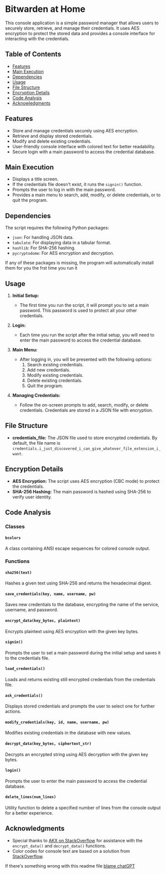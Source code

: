 # Bitwarden at Home

This console application is a simple password manager that allows users to securely store, retrieve, and manage their credentials. It uses AES encryption to protect the stored data and provides a console interface for interacting with the credentials.

## Table of Contents

- [Features](#features)
- [Main Execution](#main-execution)
- [Dependencies](#dependencies)
- [Usage](#usage)
- [File Structure](#file-structure)
- [Encryption Details](#encryption-details)
- [Code Analysis](#code-analysis)
- [Acknowledgments](#acknowledgments)

## Features

- Store and manage credentials securely using AES encryption.
- Retrieve and display stored credentials.
- Modify and delete existing credentials.
- User-friendly console interface with colored text for better readability.
- Secure login with a main password to access the credential database.

## Main Execution

- Displays a title screen.
- If the credentials file doesn't exist, it runs the `signin()` function.
- Prompts the user to log in with the main password.
- Provides a main menu to search, add, modify, or delete credentials, or to quit the program.

## Dependencies

The script requires the following Python packages:

- `json`: For handling JSON data.
- `tabulate`: For displaying data in a tabular format.
- `hashlib`: For SHA-256 hashing.
- `pycryptodome`: For AES encryption and decryption.

If any of these packages is missing, the program will automatically install them for you the frst time you run it

## Usage

1. **Initial Setup:**
   - The first time you run the script, it will prompt you to set a main password. This password is used to protect all your other credentials.

2. **Login:**
   - Each time you run the script after the initial setup, you will need to enter the main password to access the credential database.

3. **Main Menu:**
   - After logging in, you will be presented with the following options:
     1. Search existing credentials.
     2. Add new credentials.
     3. Modify existing credentials.
     4. Delete existing credentials.
     5. Quit the program.

4. **Managing Credentials:**
   - Follow the on-screen prompts to add, search, modify, or delete credentials. Credentials are stored in a JSON file with encryption.

## File Structure

- **credentials_file:** The JSON file used to store encrypted credentials. By default, the file name is `credentials.i_just_discovered_i_can_give_whatever_file_extension_i_want`.

## Encryption Details

- **AES Encryption:** The script uses AES encryption (CBC mode) to protect the credentials.
- **SHA-256 Hashing:** The main password is hashed using SHA-256 to verify user identity.

## Code Analysis

### Classes

#### `bcolors`
A class containing ANSI escape sequences for colored console output.

### Functions

#### `sha256(text)`
Hashes a given text using SHA-256 and returns the hexadecimal digest.

#### `save_credentials(key, name, username, pw)`
Saves new credentials to the database, encrypting the name of the service, username, and password.

#### `encrypt_data(key_bytes, plaintext)`
Encrypts plaintext using AES encryption with the given key bytes.

#### `signin()`
Prompts the user to set a main password during the initial setup and saves it to the credentials file.

#### `load_credentials()`
Loads and returns existing still encrypted credentials from the credentials file.

#### `ask_credentials()`
Displays stored credentials and prompts the user to select one for further actions.

#### `modify_credentials(key, id, name, username, pw)`
Modifies existing credentials in the database with new values.

#### `decrypt_data(key_bytes, ciphertext_str)`
Decrypts an encrypted string using AES decryption with the given key bytes.

#### `login()`
Prompts the user to enter the main password to access the credential database.

#### `delete_lines(num_lines)`
Utility function to delete a specified number of lines from the console output for a better experience.

## Acknowledgments

- Special thanks to [AKX on StackOverflow](https://stackoverflow.com/questions/78798132/how-do-i-decrypt-a-cyphertext-encrypted-with-aes-with-pycryptodome?noredirect=1#comment138928412_78798132) for assistance with the `encrypt_data()` and `decrypt_data()` functions.
- Color codes for console text are based on a solution from [StackOverflow](https://stackoverflow.com/questions/287871/how-do-i-print-colored-text-to-the-terminal).

If there's something wrong with this readme file [blame chatGPT](https://chatgpt.com/share/bf7680a3-7150-4888-8db4-f1ae7ac3ca68)
